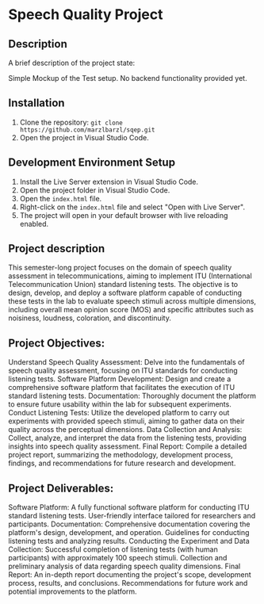 # Speech Quality Project

## Description
A brief description of the project state:

Simple Mockup of the Test setup. No backend functionality provided yet. 


## Installation
1. Clone the repository: `git clone https://github.com/marzlbarzl/sqep.git`
2. Open the project in Visual Studio Code.

## Development Environment Setup
1. Install the Live Server extension in Visual Studio Code.
2. Open the project folder in Visual Studio Code.
3. Open the `index.html` file.
4. Right-click on the `index.html` file and select "Open with Live Server".
5. The project will open in your default browser with live reloading enabled.


## Project description

This semester-long project focuses on the domain of speech quality assessment in telecommunications, aiming to implement ITU (International Telecommunication Union) standard listening tests. The objective is to design, develop, and deploy a software platform capable of conducting these tests in the lab to evaluate speech stimuli across multiple dimensions, including overall mean opinion score (MOS) and specific attributes such as noisiness, loudness, coloration, and discontinuity. 

## Project Objectives: 

Understand Speech Quality Assessment: Delve into the fundamentals of speech quality assessment, focusing on ITU standards for conducting listening tests. Software Platform Development: Design and create a comprehensive software platform that facilitates the execution of ITU standard listening tests. Documentation: Thoroughly document the platform to ensure future usability within the lab for subsequent experiments. Conduct Listening Tests: Utilize the developed platform to carry out experiments with provided speech stimuli, aiming to gather data on their quality across the perceptual dimensions. Data Collection and Analysis: Collect, analyze, and interpret the data from the listening tests, providing insights into speech quality assessment. Final Report: Compile a detailed project report, summarizing the methodology, development process, findings, and recommendations for future research and development. 

## Project Deliverables: 

Software Platform: A fully functional software platform for conducting ITU standard listening tests. User-friendly interface tailored for researchers and participants. Documentation: Comprehensive documentation covering the platform's design, development, and operation. Guidelines for conducting listening tests and analyzing results. Conducting the Experiment and Data Collection: Successful completion of listening tests (with human participants) with approximately 100 speech stimuli. Collection and preliminary analysis of data regarding speech quality dimensions. Final Report: An in-depth report documenting the project's scope, development process, results, and conclusions. Recommendations for future work and potential improvements to the platform. 